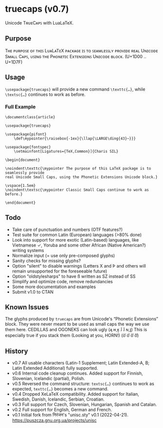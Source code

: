 # truecaps (v0.7)
Unicode TʀᴜᴇCᴀᴘꜱ with LuaLaTeX.

## Purpose

Tʜᴇ ᴘᴜʀᴘᴏꜱᴇ ᴏꜰ ᴛʜɪꜱ LᴜᴀLᴀTᴇX ᴘᴀᴄᴋᴀɢᴇ ɪꜱ ᴛᴏ ꜱᴇᴀᴍʟᴇꜱꜱʟʏ ᴘʀᴏᴠɪᴅᴇ ʀᴇᴀʟ Uɴɪᴄᴏᴅᴇ Sᴍᴀʟʟ
Cᴀᴘꜱ, ᴜꜱɪɴɢ ᴛʜᴇ Pʜᴏɴᴇᴛɪᴄ Exᴛᴇɴꜱɪᴏɴꜱ Uɴɪᴄᴏᴅᴇ ʙʟᴏᴄᴋ. (U+1D00 .. U+1D7F)

## Usage

`\usepackage{truecaps}` will provide a new command `\texttc{…}`, while `\textsc{…}` continues to work as before.

### Full Example

```
\documentclass{article}

\usepackage{truecaps}

\usepackage{pifont}
	\def\mypointer{\raisebox{-1ex}{\llap{\LARGE\ding{43}~}}}

\usepackage{fontspec}
	\setmainfont[Ligatures={TeX,Common}]{Charis SIL}

\begin{document}

\noindent\texttc{\mypointer The purpose of this LaTeX package is to seamlessly provide 
real Unicode Small Caps, using the Phonetic Extensions Unicode block.}

\vspace{1.5em}
\noindent\textsc{\mypointer Classic Small Caps continue to work as before.}

\end{document}
```

## Todo

* Take care of punctuation and numbers (OTF features?)
* Test suite for common Latin (European) languages (>80% done)
* Look into support for more exotic (Latin-based) languages, 
like Vietnamese ✓, Yoruba and some other African (Native American?) writing systems
* Normalize input (= use only pre-composed glyphs)
* Sanity checks for missing glyphs?
* Option "silent" to disable warnings (Letters X and Þ and others will remain unsupported for the foreseeable future)
* Option "oldstylesharps" to have ß written as SZ instead of SS 
* Simplify and optimize code, remove redundancies
* Some more documentation and examples
* Submit v1.0 to CTAN

## Known Issues

The glyphs produced by `truecaps` are from Unicode's “Phonetic Extensions” 
block. They were never meant to be used as small caps the way we use them here.
CEDILLAS and OGONEKS can look ugly (ᴀ̨ ʜ̧ ᴋ̧ ᴊ̂ ᴊ̌ ɴ̧  ɪ̨)
This is especially true if you stack them (Looking at you, HORN!) (ᴏ̛̀ ᴏ̛́ ᴏ̛̉ ᴏ̛̃) 

## History
* v0.7 All usable characters (Latin-1 Supplement; Latin Extended-A, B; Latin Extended Additional) fully supported.
* v0.6 Internal code cleanup continues. Added support for Finnish, Slovenian, Icelandic (partial), Polish.
* v0.5 Reversed the command structure: `textsc{…}` continues to work as expected, `texttc{…}` becomes a new command.
* v0.4 Dropped XeLaTeX compatibility. Added support for Italian, Swedish, Danish, Icelandic, Serbian, Croatian.
* v0.3 Full support for Czech, Slovenian, Hungarian, Spanish and Catalan.
* v0.2 Full support for English, German and French.
* v0.1 Initial fork from निरंजन's "unisc.sty" v0.1 (2022-04-21).
https://puszcza.gnu.org.ua/projects/unisc
